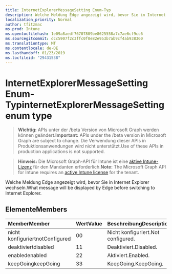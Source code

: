 ```yaml
---
title: InternetExplorerMessageSetting Enum-Typ
description: Welche Meldung Edge angezeigt wird, bevor Sie in Internet Explorer wechseln.
localization_priority: Normal
author: tfitzmac
ms.prod: Intune
ms.openlocfilehash: 1e09a8aedf76707809be8625558a7c7ae6cf9cc6
ms.sourcegitcommit: dcc5907f2c3ffc0f0e82e953b7ab9cf4ab938360
ms.translationtype: MT
ms.contentlocale: de-DE
ms.lasthandoff: 01/23/2019
ms.locfileid: "29431538"
---
```

# <a name="internetexplorermessagesetting-enum-type"></a><span data-ttu-id="91be1-103">InternetExplorerMessageSetting Enum-Typ</span><span class="sxs-lookup"><span data-stu-id="91be1-103">internetExplorerMessageSetting enum type</span></span>

> <span data-ttu-id="91be1-104">**Wichtig:** APIs unter der /beta Version von Microsoft Graph werden können geändert.</span><span class="sxs-lookup"><span data-stu-id="91be1-104">**Important:** APIs under the /beta version in Microsoft Graph are subject to change.</span></span> <span data-ttu-id="91be1-105">Die Verwendung dieser APIs in Produktionsanwendungen wird nicht unterstützt.</span><span class="sxs-lookup"><span data-stu-id="91be1-105">Use of these APIs in production applications is not supported.</span></span>

> <span data-ttu-id="91be1-106">**Hinweis:** Die Microsoft Graph-API für Intune ist eine [aktive Intune-Lizenz](https://go.microsoft.com/fwlink/?linkid=839381) für den Mandanten erforderlich.</span><span class="sxs-lookup"><span data-stu-id="91be1-106">**Note:** The Microsoft Graph API for Intune requires an [active Intune license](https://go.microsoft.com/fwlink/?linkid=839381) for the tenant.</span></span>

<span data-ttu-id="91be1-107">Welche Meldung Edge angezeigt wird, bevor Sie in Internet Explorer wechseln.</span><span class="sxs-lookup"><span data-stu-id="91be1-107">What message will be displayed by Edge before switching to Internet Explorer.</span></span>

## <a name="members"></a><span data-ttu-id="91be1-108">Elemente</span><span class="sxs-lookup"><span data-stu-id="91be1-108">Members</span></span>
|<span data-ttu-id="91be1-109">Member</span><span class="sxs-lookup"><span data-stu-id="91be1-109">Member</span></span>|<span data-ttu-id="91be1-110">Wert</span><span class="sxs-lookup"><span data-stu-id="91be1-110">Value</span></span>|<span data-ttu-id="91be1-111">Beschreibung</span><span class="sxs-lookup"><span data-stu-id="91be1-111">Description</span></span>|
|:---|:---|:---|
|<span data-ttu-id="91be1-112">nicht konfiguriert</span><span class="sxs-lookup"><span data-stu-id="91be1-112">notConfigured</span></span>|<span data-ttu-id="91be1-113">0</span><span class="sxs-lookup"><span data-stu-id="91be1-113">0</span></span>|<span data-ttu-id="91be1-114">Nicht konfiguriert.</span><span class="sxs-lookup"><span data-stu-id="91be1-114">Not configured.</span></span>|
|<span data-ttu-id="91be1-115">deaktiviert</span><span class="sxs-lookup"><span data-stu-id="91be1-115">disabled</span></span>|<span data-ttu-id="91be1-116">1</span><span class="sxs-lookup"><span data-stu-id="91be1-116">1</span></span>|<span data-ttu-id="91be1-117">Deaktiviert.</span><span class="sxs-lookup"><span data-stu-id="91be1-117">Disabled.</span></span>|
|<span data-ttu-id="91be1-118">enabled</span><span class="sxs-lookup"><span data-stu-id="91be1-118">enabled</span></span>|<span data-ttu-id="91be1-119">2</span><span class="sxs-lookup"><span data-stu-id="91be1-119">2</span></span>|<span data-ttu-id="91be1-120">Aktiviert.</span><span class="sxs-lookup"><span data-stu-id="91be1-120">Enabled.</span></span>|
|<span data-ttu-id="91be1-121">keepGoing</span><span class="sxs-lookup"><span data-stu-id="91be1-121">keepGoing</span></span>|<span data-ttu-id="91be1-122">3</span><span class="sxs-lookup"><span data-stu-id="91be1-122">3</span></span>|<span data-ttu-id="91be1-123">KeepGoing.</span><span class="sxs-lookup"><span data-stu-id="91be1-123">KeepGoing.</span></span>|




